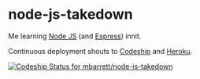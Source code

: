 node-js-takedown
================

Me learning <a href="http://nodejs.org/">Node JS</a> (and <a href="http://expressjs.com/">Express</a>) innit.

Continuous deployment shouts to <a href="https://codeship.io/">Codeship<a/> and <a href="https://www.heroku.com/">Heroku</a>.

[ ![Codeship Status for mbarrett/node-js-takedown](https://www.codeship.io/projects/696eed70-2223-0132-b0b4-6efb2766b61c/status)](https://www.codeship.io/projects/36443)

